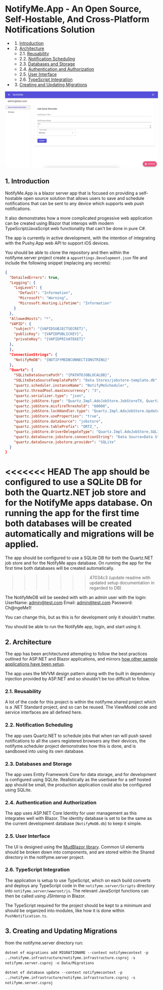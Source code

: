 # NotifyMe.App - An Open Source, Self-Hostable, And Cross-Platform Notifications Solution

<!-- vscode-markdown-toc -->
* 1. [Introduction](#Introduction)
* 2. [Architecture](#Architecture)
  * 2.1. [Reusability](#Reusability)
  * 2.2. [Notification Scheduling](#NotificationScheduling)
  * 2.3. [Databases and Storage](#DatabasesandStorage)
  * 2.4. [Authentication and Authorization](#AuthenticationandAuthorization)
  * 2.5. [User Interface](#UserInterface)
  * 2.6. [TypeScript Integration](#TypeScriptIntegration)
* 3. [Creating and Updating Migrations](#CreatingandUpdatingMigrations)

<!-- vscode-markdown-toc-config
	numbering=true
	autoSave=true
	/vscode-markdown-toc-config -->
<!-- /vscode-markdown-toc -->

![App Image](imgs/example.png)

## 1. <a name='Introduction'></a>Introduction

NotifyMe.App is a blazor server app that is focused on providing a self-hostable open source solution that allows users to save and schedule notifications that can be sent to any device which supports web push notifications.

It also demonstrates how a more complicated progessive web application can be created using Blazor that interops with modern TypeScript/JavaScript web functionality that can't be done in pure C#.

The app is currently in active development, with the intention of integrating with the Pushy.App web API to support iOS devices.

You should be able to clone the repository and then within the notifyme.server project create a `appsettings.Development.json` file and include the following snippet (replacing any secrets):

```json
{
  "DetailedErrors": true,
  "Logging": {
    "LogLevel": {
      "Default": "Information",
      "Microsoft": "Warning",
      "Microsoft.Hosting.Lifetime": "Information"
    }
  },
  "AllowedHosts": "*",
  "VAPID": {
    "subject": "{VAPIDSUBJECTSECRET}",
    "publicKey": "{VAPIDPUBLICKEY}",
    "privateKey": "{VAPIDPRIVATEKET}"
  },
  },
  "ConnectionStrings": {
    "NotifyMeDB": "{NOTIFYMEDBCONNECTIONSTRING}"
  },
  "Quartz": {
    "SQLiteDataSourcePath": "{PATHTOJOBLOCALDB}",
    "SQLiteDataSourceTemplatePath": "Data Stores/jobstore-template.db",
    "quartz.scheduler.instanceName": "NotifyMeScheduler",
    "quartz.threadPool.maxConcurrency": "3",
    "quartz.serializer.type": "json",
    "quartz.jobStore.type": "Quartz.Impl.AdoJobStore.JobStoreTX, Quartz",
    "quartz.jobStore.misfireThreshold": "60000",
    "quartz.jobStore.lockHandler.type": "Quartz.Impl.AdoJobStore.UpdateLockRowSemaphore, Quartz",
    "quartz.jobStore.useProperties": "true",
    "quartz.jobStore.dataSource": "jobstore",
    "quartz.jobStore.tablePrefix": "QRTZ_",
    "quartz.jobStore.driverDelegateType": "Quartz.Impl.AdoJobStore.SQLiteDelegate, Quartz",
    "quartz.dataSource.jobstore.connectionString": "Data Source=Data Stores/jobstore.db;Version=3;Foreign Keys=ON;",
    "quartz.dataSource.jobstore.provider": "SQLite"
  }
}
```

<<<<<<< HEAD
The app should be configured to use a SQLite DB for both the Quartz.NET job store and for the NotifyMe apps database. On running the app for the first time both databases will be created automatically and migrations will be applied.
=======
The app should be configured to use a SQLite DB for both the Quartz.NET job store and for the NotifyMe apps database. On running the app for the first time both databases will be created automatically.
>>>>>>> 47034c3 (update readme with updated setup documentation in regarded to DB)

The NotifyMeDB will be seeded with with an admin user with the login:
UserName: admin@test.com
Email: admin@test.com
Password: Ch@ngeMe1!

You can change this, but as this is for development only it shouldn't matter.

You should be able to run the NotifyMe app, login, and start using it.

## 2. <a name='Architecture'></a>Architecture

The app has been architectured attempting to follow the best practices outlined for ASP.NET and Blazor applications, and mirrors [how other sample applications have been setup](https://github.com/dotnet-architecture/eShopOnWeb).

The app uses the MVVM design pattern along with the built in dependency injection provided by ASP.NET and so shouldn't be too difficult to follow.

### 2.1. <a name='Reusability'></a>Reusability

A lot of the code for this project is within the notifyme.shared project which is a .NET Standard project, and so can be reused. The ViewModel code and service interfaces are all defined here.

### 2.2. <a name='NotificationScheduling'></a>Notification Scheduling

The app uses Quartz.NET to schedule jobs that when ran will push saved notifications to all the users registered browsers any their devices, the notifyme.scheduler project demonstrates how this is done, and is sandboxed into using its own database.

### 2.3. <a name='DatabasesandStorage'></a>Databases and Storage

The app uses Entity Framework Core for data storage, and for development is configured using SQLite. Realistically as the userbase for a self hosted app should be small, the production application could also be configured using SQLite.

### 2.4. <a name='AuthenticationandAuthorization'></a>Authentication and Authorization

The app uses ASP.NET Core Identity for user management as this integrates well with Blazor. The identity database is set to be the same as the current development database (`NotifyMeDB.db`) to keep it simple.

### 2.5. <a name='UserInterface'></a>User Interface

The UI is designed using the [MudBlazor library](https://mudblazor.com/). Common UI elements should be broken down into components, and are stored within the Shared directory in the notifyme.server project.

### 2.6. <a name='TypeScriptIntegration'></a>TypeScript Integration

The application is setup to use TypeScript, which on each build converts and deploys any TypeScript code in the `notifyme.server/Scripts` directory into `notifyme.server/wwwroot/js`. The relevant JavaScript functions can then be called using JSInterop in Blazor.

The TypeScript required for the project should be kept to a minimum and should be organized into modules, like how it is done within `PushNotification.ts`.

## 3. <a name='CreatingandUpdatingMigrations'></a>Creating and Updating Migrations

from the notifyme.server directory run:

`dotnet ef migrations add MIGRATIONAME --context notifymecontext -p ../notifyme.infrastructure/notifyme.infrastructure.csproj -s notifyme.server.csproj -o Data/Migrations`

`dotnet ef database update --context notifymecontext -p ../notifyme.infrastructure/notifyme.infrastructure.csproj -s notifyme.server.csproj`
